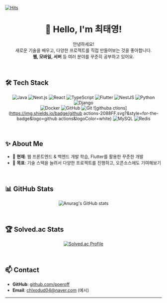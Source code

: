 <!-- 프로필 방문수 -->
[![Hits](https://hits.seeyoufarm.com/api/count/incr/badge.svg?url=https%3A%2F%2Fgithub.com%2Fpoeroff&count_bg=%2379C83D&title_bg=%23941B1B&icon=&icon_color=%23E7E7E7&title=hits&edge_flat=false)](https://hits.seeyoufarm.com)

<div align="center">

# 👋 Hello, I'm **최태영**!

</div>

<div align="center">

안녕하세요!  
새로운 기술을 배우고, 다양한 프로젝트를 직접 만들어보는 것을 좋아합니다.  
**웹, 모바일, 서버** 등 여러 분야를 꾸준히 공부하고 있어요.

</div>

<br />

## 🛠 **Tech Stack**

<div align="center">

<!-- 사용중인 언어/프레임워크/툴 배지 모음 -->
![Java](https://img.shields.io/badge/Java-007396.svg?&style=for-the-badge&logo=Java&logoColor=white)
![Next.js](https://img.shields.io/badge/next.js-000000.svg?&style=for-the-badge&logo=nextdotjs&logoColor=white)
![React](https://img.shields.io/badge/react.js-61DAFB.svg?&style=for-the-badge&logo=react&logoColor=white)
![TypeScript](https://img.shields.io/badge/typescript.js-3178C6.svg?&style=for-the-badge&logo=typescript&logoColor=white)
![Flutter](https://img.shields.io/badge/flutter-02569B.svg?&style=for-the-badge&logo=flutter&logoColor=white)
![NestJS](https://img.shields.io/badge/nestjs-E0234E.svg?&style=for-the-badge&logo=nestjs&logoColor=white)
![Python](https://img.shields.io/badge/python-3776AB.svg?&style=for-the-badge&logo=python&logoColor=white)
![Django](https://img.shields.io/badge/django-092E20.svg?&style=for-the-badge&logo=django&logoColor=white)
<br />
![Docker](https://img.shields.io/badge/docker-2496ED.svg?&style=for-the-badge&logo=docker&logoColor=white)
![GitHub](https://img.shields.io/badge/github-181717.svg?&style=for-the-badge&logo=github&logoColor=white)
![Git](https://img.shields.io/badge/git-F05032.svg?&style=for-the-badge&logo=git&logoColor=white)
![githuba ctions](https://img.shields.io/badge/github actions-2088FF.svg?&style=for-the-badge&logo=github actions&logoColor=white)
![MySQL](https://img.shields.io/badge/mysql-4479A1.svg?&style=for-the-badge&logo=mysql&logoColor=white)
![Redis](https://img.shields.io/badge/redis-FF4438.svg?&style=for-the-badge&logo=redis&logoColor=white)

</div>

<br />

## ✨ **About Me**

- 🌱 **현재**: 웹 프론트엔드 & 백엔드 개발 학습, Flutter를 활용한 꾸준한 개발
- 🎯 **목표**: 기술 스택을 늘려서 다양한 프로젝트를 진행하고, 오픈소스에도 기여해보기

<br />

## 📊 **GitHub Stats**

<div align="center">

![Anurag's GitHub stats](https://github-readme-stats.vercel.app/api?username=poeroff&show_icons=true&theme=radical)

</div>

<br />

## 🏆 **Solved.ac Stats**

<div align="center">

[![Solved.ac Profile](http://mazassumnida.wtf/api/v2/generate_badge?boj=chlxodud04)](https://solved.ac/chlxodud04/)

</div>

<br />

## 📫 **Contact**

- **GitHub**: [github.com/poeroff](https://github.com/poeroff)
- **Email**: chlxodud04@naver.com (예시)

---

<!-- 원하는 내용이나 섹션을 자유롭게 추가/삭제하세요! -->

